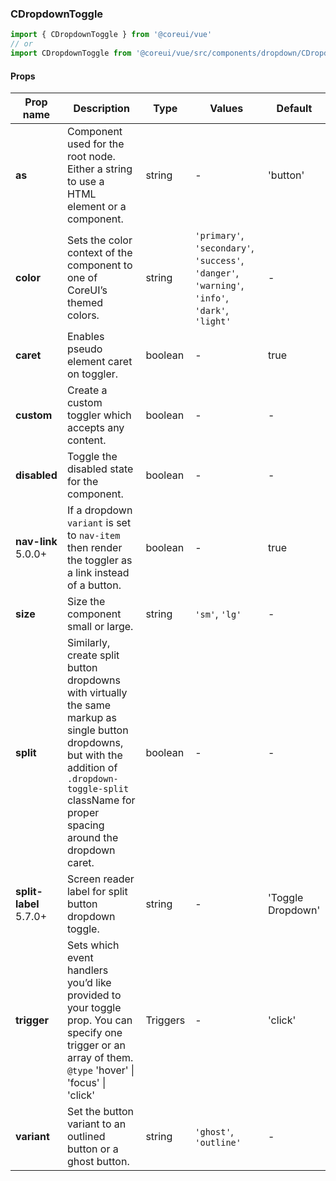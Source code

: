 ### CDropdownToggle

```jsx
import { CDropdownToggle } from '@coreui/vue'
// or
import CDropdownToggle from '@coreui/vue/src/components/dropdown/CDropdownToggle'
```

#### Props

| Prop name                                                      | Description                                                                                                                                                                                                   | Type     | Values                                                                                          | Default           |
| -------------------------------------------------------------- | ------------------------------------------------------------------------------------------------------------------------------------------------------------------------------------------------------------- | -------- | ----------------------------------------------------------------------------------------------- | ----------------- |
| **as**                                                         | Component used for the root node. Either a string to use a HTML element or a component.                                                                                                                       | string   | -                                                                                               | 'button'          |
| **color**                                                      | Sets the color context of the component to one of CoreUI’s themed colors.                                                                                                                                     | string   | `'primary'`, `'secondary'`, `'success'`, `'danger'`, `'warning'`, `'info'`, `'dark'`, `'light'` | -                 |
| **caret**                                                      | Enables pseudo element caret on toggler.                                                                                                                                                                      | boolean  | -                                                                                               | true              |
| **custom**                                                     | Create a custom toggler which accepts any content.                                                                                                                                                            | boolean  | -                                                                                               | -                 |
| **disabled**                                                   | Toggle the disabled state for the component.                                                                                                                                                                  | boolean  | -                                                                                               | -                 |
| **nav-link** <br><div class="badge bg-primary">5.0.0+</div>    | If a dropdown `variant` is set to `nav-item` then render the toggler as a link instead of a button.                                                                                                           | boolean  | -                                                                                               | true              |
| **size**                                                       | Size the component small or large.                                                                                                                                                                            | string   | `'sm'`, `'lg'`                                                                                  | -                 |
| **split**                                                      | Similarly, create split button dropdowns with virtually the same markup as single button dropdowns, but with the addition of `.dropdown-toggle-split` className for proper spacing around the dropdown caret. | boolean  | -                                                                                               | -                 |
| **split-label** <br><div class="badge bg-primary">5.7.0+</div> | Screen reader label for split button dropdown toggle.                                                                                                                                                         | string   | -                                                                                               | 'Toggle Dropdown' |
| **trigger**                                                    | Sets which event handlers you’d like provided to your toggle prop. You can specify one trigger or an array of them.<br/>`@type` 'hover' \| 'focus' \| 'click'                                                 | Triggers | -                                                                                               | 'click'           |
| **variant**                                                    | Set the button variant to an outlined button or a ghost button.                                                                                                                                               | string   | `'ghost'`, `'outline'`                                                                          | -                 |
